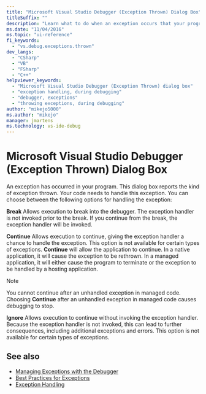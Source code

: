 ```yaml
---
title: "Microsoft Visual Studio Debugger (Exception Thrown) Dialog Box"
titleSuffix: ""
description: "Learn what to do when an exception occurs that your program needs to handle. You can: 1) break into the debugger; 2) continue; or 3) ignore."
ms.date: "11/04/2016"
ms.topic: "ui-reference"
f1_keywords:
  - "vs.debug.exceptions.thrown"
dev_langs:
  - "CSharp"
  - "VB"
  - "FSharp"
  - "C++"
helpviewer_keywords:
  - "Microsoft Visual Studio Debugger (Exception Thrown) dialog box"
  - "exception handling, during debugging"
  - "debugger, exceptions"
  - "throwing exceptions, during debugging"
author: "mikejo5000"
ms.author: "mikejo"
manager: jmartens
ms.technology: vs-ide-debug
---
```

# Microsoft Visual Studio Debugger (Exception Thrown) Dialog Box

An exception has occurred in your program. This dialog box reports the kind of exception thrown. Your code needs to handle this exception. You can choose between the following options for handling the exception:

 **Break**
 Allows execution to break into the debugger. The exception handler is not invoked prior to the break. If you continue from the break, the exception handler will be invoked.

 **Continue**
 Allows execution to continue, giving the exception handler a chance to handle the exception. This option is not available for certain types of exceptions. **Continue** will allow the application to continue. In a native application, it will cause the exception to be rethrown. In a managed application, it will either cause the program to terminate or the exception to be handled by a hosting application.

> [!NOTE]
> You cannot continue after an unhandled exception in managed code. Choosing **Continue** after an unhandled exception in managed code causes debugging to stop.

 **Ignore**
 Allows execution to continue without invoking the exception handler. Because the exception handler is not invoked, this can lead to further consequences, including additional exceptions and errors. This option is not available for certain types of exceptions.

## See also
- [Managing Exceptions with the Debugger](../debugger/managing-exceptions-with-the-debugger.md)
- [Best Practices for Exceptions](/dotnet/standard/exceptions/best-practices-for-exceptions)
- [Exception Handling](/cpp/extensions/exception-handling-cpp-component-extensions)